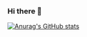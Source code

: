 ### Hi there 👋

<!--
**VernonRoche/VernonRoche** is a ✨ _special_ ✨ repository because its `README.md` (this file) appears on your GitHub profile.

Here are some ideas to get you started:

- 🔭 I’m currently working on ...
- 🌱 I’m currently learning ...
- 👯 I’m looking to collaborate on ...
- 🤔 I’m looking for help with ...
- 💬 Ask me about ...
- 📫 How to reach me: ...
- 😄 Pronouns: ...
- ⚡ Fun fact: ...
-->

[![Anurag's GitHub stats](https://github-readme-stats.vercel.app/api?username=VernonRoche&hide=stars,prs,issues,contribs&count_private=true&show_icons=true&theme=gotham)](https://github.com/anuraghazra/github-readme-stats)
